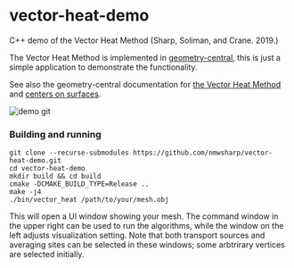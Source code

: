 # vector-heat-demo
C++ demo of the Vector Heat Method (Sharp, Soliman, and Crane. 2019.)

The Vector Heat Method is implemented in [geometry-central](http://geometry-central.net), this is just a simple application to demonstrate the functionality.

See also the geometry-central documentation for [the Vector Heat Method](http://geometry-central.net/surface/algorithms/vector_heat_method/) and [centers on surfaces](http://geometry-central.net/surface/algorithms/surface_centers/).

![demo git](https://github.com/nmwsharp/vector-heat-demo/blob/master/vector_heat_demo.gif)

### Building and running

```
git clone --recurse-submodules https://github.com/nmwsharp/vector-heat-demo.git
cd vector-heat-demo
mkdir build && cd build
cmake -DCMAKE_BUILD_TYPE=Release ..
make -j4
./bin/vector_heat /path/to/your/mesh.obj
```

This will open a UI window showing your mesh. The command window in the upper right can be used to run the algorithms, while the window on the left adjusts visualization setting. Note that both transport sources and averaging sites can be selected in these windows; some arbtrirary vertices are selected initially.
